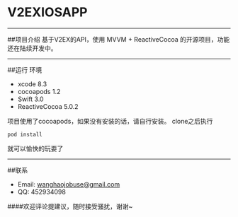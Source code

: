 # V2EXIOSAPP
---
##项目介绍
基于V2EX的API，使用 MVVM + ReactiveCocoa 的开源项目，功能还在陆续开发中。
***
##运行
环境

* xcode 8.3
* cocoapods 1.2
* Swift 3.0
* ReactiveCocoa 5.0.2

项目使用了cocoapods，如果没有安装的话，请自行安装。
clone之后执行

`
pod install                     
`

就可以愉快的玩耍了


---
  
##联系
- Email: wanghaojobuse@gmail.com
- QQ: 452934098


####欢迎评论提建议，随时接受骚扰，谢谢~




